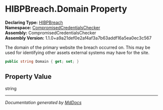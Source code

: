 ﻿<!--  
  <auto-generated>   
    The contents of this file were generated by a tool.  
    Changes to this file may be list if the file is regenerated  
  </auto-generated>   
-->

# HIBPBreach.Domain Property

**Declaring Type:** [HIBPBreach](../index.md)  
**Namespace:** [CompromisedCredentialsChecker](../../index.md)  
**Assembly:** CompromisedCredentialsChecker  
**Assembly Version:** 1.1.0+a9a21def0e2af4af3a7b63addf16a5ea0ec3c567

The domain of the primary website the breach occurred on. This may be used for identifying other assets external systems may have for the site.

```csharp
public string Domain { get; set; }
```

## Property Value

string

___

*Documentation generated by [MdDocs](https://github.com/ap0llo/mddocs)*
